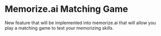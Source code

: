 # Memorize.ai Matching Game
New feature that will be implemented into memorize.ai that will allow you play a matching game to test your memorizing skills.
